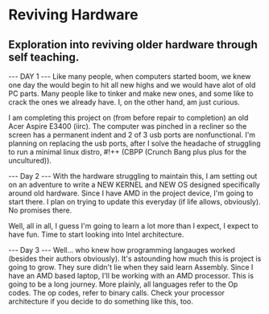 # Reviving Hardware
## Exploration into reviving older hardware through self teaching.

--- DAY 1 ---
Like many people, when computers started boom, we knew one day the would 
begin to hit all new highs and we would have alot of old PC parts. Many 
people like to tinker and make new ones, and some like to crack the ones 
we already have. I, on the other hand, am just curious.

I am completing this project on (from before repair to completion) an old 
Acer Aspire E3400 (iirc). The computer was pinched in a recliner so the screen
has a permanent indent and 2 of 3 usb ports are nonfunctional. I'm planning on
replacing the usb ports, after I solve the headache of struggling to run 
a minimal linux distro, #!++ (CBPP (Crunch Bang plus plus for the
uncultured)). 

--- Day 2 ---
With the hardware struggling to maintain this, I am setting out on an
adventure to write a NEW KERNEL and NEW OS designed specifically around 
old hardware. Since I have AMD in the project device, I'm going to
start there. I plan on trying to update this everyday (if life allows, 
obviously). No promises there.

Well, all in all, I guess I'm going to learn a lot more than I expect,
I expect to have fun. Time to start looking into Intel architecture.

--- Day 3 ---
Well... who knew how programming langauges worked (besides their
authors obviously). It's astounding how much this is project is going
to grow. They sure didn't lie when they said learn Assembly. Since I
have an AMD based laptop, I'll be working with an AMD processor. This is
going to be a long journey. More plainly, all languages refer to the Op codes.
The op codes, refer to binary calls. Check your processor architecture if
you decide to do something like this, too.
